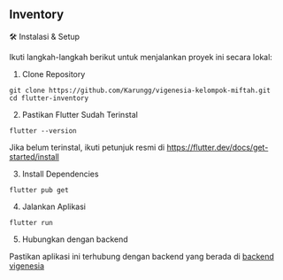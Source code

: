 ## Inventory

🛠️ Instalasi & Setup

Ikuti langkah-langkah berikut untuk menjalankan proyek ini secara lokal:

1. Clone Repository
```
git clone https://github.com/Karungg/vigenesia-kelompok-miftah.git
cd flutter-inventory
```

2. Pastikan Flutter Sudah Terinstal
```
flutter --version
```

Jika belum terinstal, ikuti petunjuk resmi di https://flutter.dev/docs/get-started/install

3. Install Dependencies
```
flutter pub get
```

4. Jalankan Aplikasi
```
flutter run
```
5. Hubungkan dengan backend
   
Pastikan aplikasi ini terhubung dengan backend yang berada di <a href="https://github.com/Karungg/backend-vigenesia-kelompok-miftah">backend vigenesia</a>
